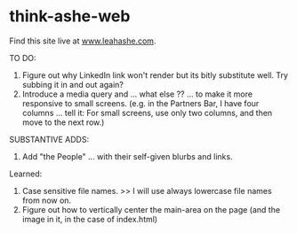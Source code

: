 # think-ashe-web

Find this site live at www.leahashe.com. 

TO DO: 
1. Figure out why LinkedIn link won't render but its bitly substitute well. Try subbing it in and out again? 
2. Introduce a media query and ... what else ?? ... to make it more responsive to small screens. (e.g. in the Partners Bar, I have four columns ... tell it: For small screens, use only two columns, and then move to the next row.) 


SUBSTANTIVE ADDS: 
1. Add "the People" ... with their self-given blurbs and links.

Learned: 
1. Case sensitive file names. >> I will use always lowercase file names from now on. 
2. Figure out how to vertically center the main-area on the page (and the image in it, in the case of index.html)
